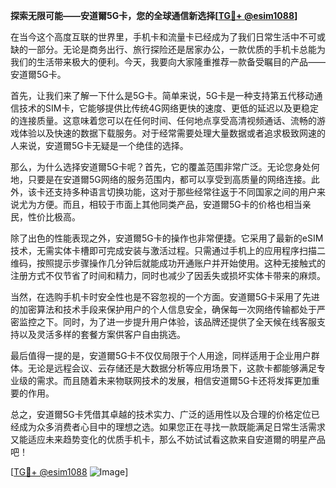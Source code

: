 **探索无限可能——安道爾5G卡，您的全球通信新选择[[TG💪+ @esim1088](https://t.me/s/esim1088)]**

在当今这个高度互联的世界里，手机卡和流量卡已经成为了我们日常生活中不可或缺的一部分。无论是商务出行、旅行探险还是居家办公，一款优质的手机卡总能为我们的生活带来极大的便利。今天，我要向大家隆重推荐一款备受瞩目的产品——安道爾5G卡。

首先，让我们来了解一下什么是5G卡。简单来说，5G卡是一种支持第五代移动通信技术的SIM卡，它能够提供比传统4G网络更快的速度、更低的延迟以及更稳定的连接质量。这意味着您可以在任何时间、任何地点享受高清视频通话、流畅的游戏体验以及快速的数据下载服务。对于经常需要处理大量数据或者追求极致网速的人来说，安道爾5G卡无疑是一个绝佳的选择。

那么，为什么选择安道爾5G卡呢？首先，它的覆盖范围非常广泛。无论您身处何地，只要是在安道爾5G网络的服务范围内，都可以享受到高质量的网络连接。此外，该卡还支持多种语言切换功能，这对于那些经常往返于不同国家之间的用户来说尤为方便。而且，相较于市面上其他同类产品，安道爾5G卡的价格也相当亲民，性价比极高。

除了出色的性能表现之外，安道爾5G卡的操作也非常便捷。它采用了最新的eSIM技术，无需实体卡槽即可完成安装与激活过程。只需通过手机上的应用程序扫描二维码，按照提示步骤操作几分钟后就能成功开通账户并开始使用。这种无接触式的注册方式不仅节省了时间和精力，同时也减少了因丢失或损坏实体卡带来的麻烦。

当然，在选购手机卡时安全性也是不容忽视的一个方面。安道爾5G卡采用了先进的加密算法和技术手段来保护用户的个人信息安全，确保每一次网络传输都处于严密监控之下。同时，为了进一步提升用户体验，该品牌还提供了全天候在线客服支持以及灵活多样的套餐方案供客户自由挑选。

最后值得一提的是，安道爾5G卡不仅仅局限于个人用途，同样适用于企业用户群体。无论是远程会议、云存储还是大数据分析等应用场景下，这款卡都能够满足专业级的需求。而且随着未来物联网技术的发展，相信安道爾5G卡还将发挥更加重要的作用。

总之，安道爾5G卡凭借其卓越的技术实力、广泛的适用性以及合理的价格定位已经成为众多消费者心目中的理想之选。如果您正在寻找一款既能满足日常生活需求又能适应未来趋势变化的优质手机卡，那么不妨试试看这款来自安道爾的明星产品吧！

[[TG💪+ @esim1088](https://t.me/s/esim1088) ![Image](https://i.postimg.cc/4NQfJmqS/Snipaste-2025-05-13-00-14-12.png)]